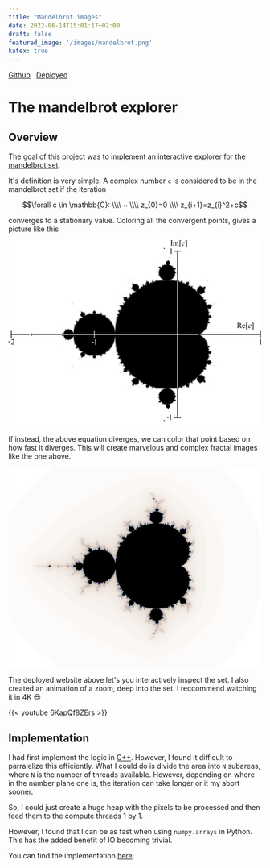 ```yaml
---
title: "Mandelbrot images"
date: 2022-06-14T15:01:17+02:00
draft: false
featured_image: '/images/mandelbrot.png'
katex: true
---
```

<script type="text/javascript"
  src="https://cdn.mathjax.org/mathjax/latest/MathJax.js?config=TeX-AMS-MML_HTMLorMML">
</script>

[Github](https://github.com/scheuclu/mandelbrot)&nbsp;&nbsp;
[Deployed](https://share.streamlit.io/scheuclu/mandelbrot_python/main/webpage.py)

# The mandelbrot explorer

## Overview
The goal of this project was to implement an interactive explorer for the [mandelbrot set](https://en.wikipedia.org/wiki/Mandelbrot_set).

It's definition is very simple. A complex number `c` is considered to be in the mandelbrot set if the iteration

$$\forall c \in \mathbb{C}: \\\\ ~ \\\\ z_{0}=0 \\\\ z_{i+1}=z_{i}^2+c$$


converges to a stationary value. Coloring all the convergent points, gives a picture like this

![](/images/mandelbrot_bw.png)

If instead, the above equation diverges, we can color that point based on how fast it diverges. This will create marvelous and complex fractal images like the one above.

![](/images/mandelbrot_480p.png)


The deployed website above let's you interactively inspect the set. I also created an animation of a zoom, deep into the set. I reccommend watching it in 4K :sunglasses:


{{< youtube 6KapQf8ZErs >}}

## Implementation
I had first implement the logic in [C++]([TODD](https://github.com/scheuclu/mandelbrot)).
However, I found it difficult to parralelize this efficiently. What I could do is divide the area into `N` subareas, where `N` is the number of threads available. However, depending on where in the number plane one is, the iteration can take longer or it my abort sooner.

So, I could just create a huge heap with the pixels to be processed and then feed them to the compute threads 1 by 1.

However, I found that I can be as fast when using `numpy.arrays` in Python.
This has the added benefit of IO becoming trivial.

You can find the implementation [here](https://github.com/scheuclu/mandelbrot_python).